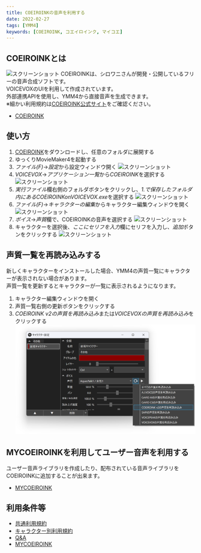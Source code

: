 ```yaml
---
title: COEIROINKの音声を利用する
date: 2022-02-27
tags: [YMM4]
keywords: [COEIROINK, コエイロインク, マイコエ]
---
```

## COEIROINKとは
![スクリーンショット](COEIROINK_0843.png)
COEIROINKは、シロワニさんが開発・公開しているフリーの音声合成ソフトです。  
VOICEVOXのUIを利用して作成されています。  
外部連携APIを使用し、YMM4から直接音声を生成できます。  
※細かい利用規約は[COEIROINK公式サイト](https://coeiroink.com/terms)をご確認ください。
- [COEIROINK](https://coeiroink.com/)

## 使い方
1. [COEIROINK](https://coeiroink.com/)をダウンロードし、任意のフォルダに展開する
1. ゆっくりMovieMaker4を起動する
1. *ファイル(F)*→*設定*から設定ウィンドウ開く
![スクリーンショット](COEIROINK_3512.png)
1. *VOICEVOX*→*アプリケーション一覧*から*COEIROINK*を選択する
![スクリーンショット](COEIROINK_3608.png)
1. *実行ファイル*欄右側のフォルダボタンをクリックし、*1.*で保存したフォルダ内にある*COEIROINKonVOICEVOX.exe*を選択する
![スクリーンショット](COEIROINK_3817.png)
1. *ファイル(F)*→*キャラクターの編集*からキャラクター編集ウィンドウを開く
![スクリーンショット](COEIROINK_3927.png)
1. *ボイス*→*声質*欄で、COEIROINKの音声を選択する
![スクリーンショット](COEIROINK_4032.png)
1. キャラクターを選択後、*ここにセリフを入力*欄にセリフを入力し、*追加*ボタンをクリックする
![スクリーンショット](COEIROINK_4200.png)

## 声質一覧を再読み込みする
新しくキャラクターをインストールした場合、YMM4の声質一覧にキャラクターが表示されない場合があります。  
声質一覧を更新するとキャラクターが一覧に表示されるようになります。
1. キャラクター編集ウィンドウを開く
1. 声質一覧右側の更新ボタンをクリックする
1. *COEIROINK v2の声質を再読み込み*または*VOICEVOXの声質を再読み込み*をクリックする
![スクリーンショット](COEIROINK_0408.png)

## MYCOEIROINKを利用してユーザー音声を利用する
ユーザー音声ライブラリを作成したり、配布されている音声ライブラリをCOEIROINKに追加することが出来ます。
- [MYCOEIROINK](https://coeiroink.com/mycoeiroink)

## 利用条件等
- [共通利用規約](https://coeiroink.com/terms)
- [キャラクター別利用規約](https://coeiroink.com/character/list)
- [Q&A](https://coeiroink.com/q_and_a)
- [MYCOEIROINK](https://coeiroink.com/mycoeiroink)